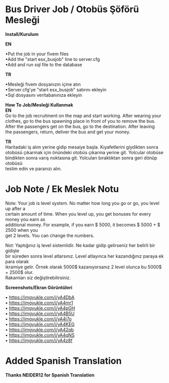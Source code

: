 # Bus Driver Job / Otobüs Şöförü Mesleği

**Install/Kurulum**

**EN**

•Put the job in your fivem files\
•Add the "start esx_busjob" line to server.cfg\
•Add and run sql file to the database

**TR**

•Mesleği fivem dosyanızın içine atın\
•Server.cfg'ye "start esx_busjob" satırını ekleyin\
•Sql dosyasını veritabanınıza ekleyin

**How To Job/Mesleği Kullanmak**\
**EN**\
Go to the job recruitment on the map and start working. After wearing your \
clothes, go to the bus spawning place in front of you to remove the bus. \
After the passengers get on the bus, go to the destination. After leaving \
the passengers, return, deliver the bus and get your money. 

**TR**\
Haritadaki iş alım yerine gidip mesaiye başla. Kıyafetlerini giydikten sonra \
otobüsü çıkarmak için önündeki otobüs çıkarma yerine git. Yolcular otobüse \
bindikten sonra varış noktasına git. Yolcuları bıraktıktan sonra geri dönüp otobüsü \
teslim edin ve paranızı alın.

# Job Note / Ek Meslek Notu

Note: Your job is level system. No matter how long you go or go, you level up after a \
certain amount of time. When you level up, you get bonuses for every money you earn as \
additional money. For example, if you earn $ 5000, it becomes $ 5000 + $ 2500 when you \
get 2 levels. You can change the numbers.

Not: Yaptığınız iş level sistemlidir. Ne kadar gidip gelirseniz her belirli bir gidişte \
bir süreden sonra level atlarsınız. Level atlayınca her kazandığınız paraya ek para olarak \
ikramiye gelir. Örnek olarak 5000$ kazanıyorsanız 2 level olunca bu 5000$ + 2500$ olur. \
Rakamları siz değiştirebilirsiniz.


**Screenshots/Ekran Görüntüleri**

• https://imgyukle.com/i/yA4DbA \
• https://imgyukle.com/i/yA4mr1 \
• https://imgyukle.com/i/yA4pGH \
• https://imgyukle.com/i/yA4B5U \
• https://imgyukle.com/i/yA4i7o \
• https://imgyukle.com/i/yA4KEG \
• https://imgyukle.com/i/yA42qb \
• https://imgyukle.com/i/yA4qNS \
• https://imgyukle.com/i/yA4z8f

# Added Spanish Translation
**Thanks NEIDER12 for Spanish Translation**
